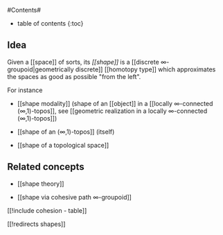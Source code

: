 
#Contents#
* table of contents
{:toc}

## Idea

Given a [[space]] of sorts, its _[[shape]]_ is a [[discrete ∞-groupoid|geometrically discrete]] [[homotopy type]] which approximates the spaces as good as possible "from the left".

For instance

* [[shape modality]] (shape of an [[object]] in a [[locally ∞-connected (∞,1)-topos]], see [[geometric realization in a locally ∞-connected (∞,1)-topos]])

* [[shape of an (∞,1)-topos]] (itself)

* [[shape of a topological space]]

## Related concepts

* [[shape theory]]

* [[shape via cohesive path ∞-groupoid]]

[[!include cohesion - table]]


[[!redirects shapes]]

